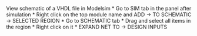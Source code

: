 View schematic of a VHDL file in Modelsim
    * Go to SIM tab in the panel after simulation
    * Right click on the top module name and ADD -> TO SCHEMATIC -> SELECTED REGION
    * Go to SCHEMATIC tab
        * Drag and select all items in the region
        * Right click on it
        * EXPAND NET TO -> DESIGN INPUTS        
